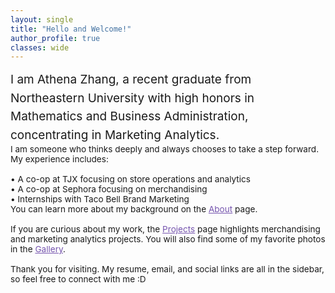 ```yaml
---
layout: single
title: "Hello and Welcome!"
author_profile: true
classes: wide
---
```

<div markdown="1" style="font-size:19px; line-height:1.55;">
I am Athena Zhang, a recent graduate from Northeastern University with high honors in Mathematics and Business Administration, concentrating in Marketing Analytics.
</div>

<div style="font-size:0.85rem;">
I am someone who thinks deeply and always chooses to take a step forward. My experience includes:<br><br>
• A co-op at TJX focusing on store operations and analytics<br>
• A co-op at Sephora focusing on merchandising<br>
• Internships with Taco Bell Brand Marketing<br>
You can learn more about my background on the <a href="./about" style="color:#7554ae;">About</a> page.
</div>

<div style="font-size:0.85rem;"><br>
If you are curious about my work, the <a href="./projects" style="color:#7554ae;">Projects</a> page highlights merchandising and marketing analytics projects. You will also find some of my favorite photos in the <a href="./gallery" style="color:#7554ae;">Gallery</a>.<br><br>
Thank you for visiting. My resume, email, and social links are all in the sidebar, so feel free to connect with me :D
</div>
